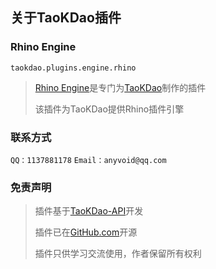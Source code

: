 ## 关于TaoKDao插件


### Rhino Engine
`taokdao.plugins.engine.rhino`

> [Rhino Engine](https://www.coolapk.com/apk/taokdao.plugins.engine.rhino)是专门为[TaoKDao](https://www.coolapk.com/apk/tiiehenry.taokdao)制作的插件
>
> 该插件为TaoKDao提供Rhino插件引擎

### 联系方式
`QQ：1137881178`  `Email：anyvoid@qq.com`

### 免责声明
> 插件基于[TaoKDao-API](https://github.com/TIIEHenry/TaoKDao-API)开发
>
> 插件已在[GitHub.com](https://github.com/TIIEHenry/TaoKDao-APK_Plugin-RhinoEngine)开源
>
> 插件只供学习交流使用，作者保留所有权利